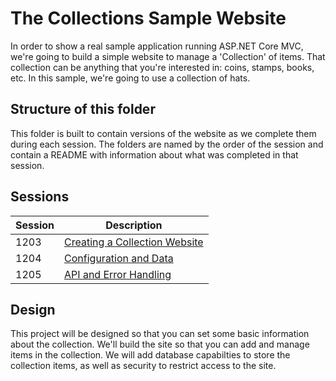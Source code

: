 # The Collections Sample Website

In order to show a real sample application running ASP.NET Core MVC, we're going to build a simple website to manage a 'Collection' of items.  That collection can be anything that you're interested in: coins, stamps, books, etc.  In this sample, we're going to use a collection of hats.

## Structure of this folder

This folder is built to contain versions of the website as we complete them during each session.  The folders are named by the order of the session and contain a README with information about what was completed in that session.

## Sessions

| Session | Description |
|---------|-------------|
| 1203 | [Creating a Collection Website](./1203-StartingTheSite/README.md) |
| 1204 | [Configuration and Data](./1204-ConfigurationAndData/README.md) |
| 1205 | [API and Error Handling](./1205-Api/README.md) |

## Design

This project will be designed so that you can set some basic information about the collection.  We'll build the site so that you can add and manage items in the collection.  We will add database capabilties to store the collection items, as well as security to restrict access to the site.